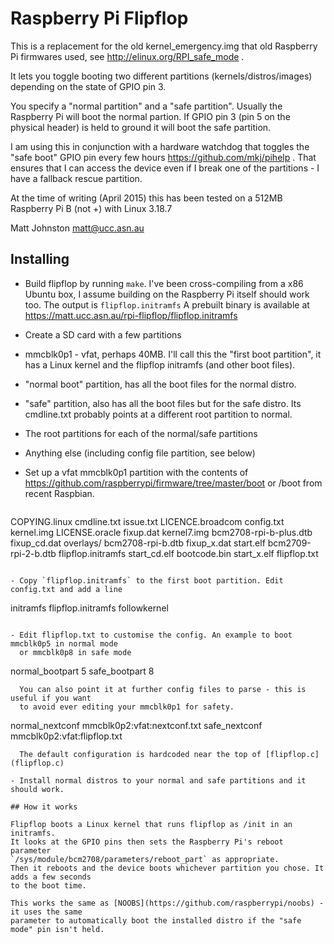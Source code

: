 # Raspberry Pi Flipflop

This is a replacement for the old kernel\_emergency.img that old Raspberry Pi 
firmwares used, see http://elinux.org/RPI_safe_mode .

It lets you toggle booting two different partitions (kernels/distros/images)
depending on the state of GPIO pin 3.

You specify a "normal partition" and a "safe partition". Usually the Raspberry Pi
will boot the normal partion. If GPIO pin 3 (pin 5 on the physical header) is
held to ground it will boot the safe partition. 

I am using this in conjunction with a hardware watchdog that toggles the "safe boot"
GPIO pin every few hours https://github.com/mkj/pihelp . That ensures that I 
can access the device even if I break one of the partitions - I have a fallback
rescue partition.

At the time of writing (April 2015) this has been tested on a 512MB Raspberry Pi B (not +) with Linux 3.18.7

Matt Johnston <matt@ucc.asn.au>

## Installing

- Build flipflop by running `make`. I've been cross-compiling from a x86 Ubuntu box,
  I assume building on the Raspberry Pi itself should work too. The output is `flipflop.initramfs`
  A prebuilt binary is available at https://matt.ucc.asn.au/rpi-flipflop/flipflop.initramfs

- Create a SD card with a few partitions
 - mmcblk0p1 - vfat, perhaps 40MB. I'll call this the "first boot partition", it has 
   a Linux kernel and the flipflop initramfs (and other boot files).

 - "normal boot" partition, has all the boot files for the normal distro.
 - "safe" partition, also has all the boot files but for the safe distro. Its 
   cmdline.txt probably points at a different root partition to normal.
 - The root partitions for each of the normal/safe partitions
 - Anything else (including config file partition, see below)

- Set up a vfat mmcblk0p1 partition with the contents of 
  https://github.com/raspberrypi/firmware/tree/master/boot 
  or /boot from recent Raspbian. 
  ```
COPYING.linux           cmdline.txt         issue.txt 
LICENCE.broadcom        config.txt          kernel.img 
LICENSE.oracle          fixup.dat           kernel7.img 
bcm2708-rpi-b-plus.dtb  fixup_cd.dat        overlays/
bcm2708-rpi-b.dtb       fixup_x.dat         start.elf 
bcm2709-rpi-2-b.dtb     flipflop.initramfs  start_cd.elf 
bootcode.bin            start_x.elf         flipflop.txt
```

- Copy `flipflop.initramfs` to the first boot partition. Edit config.txt and add a line
  ```
initramfs flipflop.initramfs followkernel
```

- Edit flipflop.txt to customise the config. An example to boot mmcblk0p5 in normal mode
  or mmcblk0p8 in safe mode
  ```
normal_bootpart 5
safe_bootpart 8
```
  You can also point it at further config files to parse - this is useful if you want
  to avoid ever editing your mmcblk0p1 for safety.
  ```
normal_nextconf mmcblk0p2:vfat:nextconf.txt
safe_nextconf mmcblk0p2:vfat:flipflop.txt
```
  The default configuration is hardcoded near the top of [flipflop.c](flipflop.c)

- Install normal distros to your normal and safe partitions and it should work.

## How it works

Flipflop boots a Linux kernel that runs flipflop as /init in an initramfs.
It looks at the GPIO pins then sets the Raspberry Pi's reboot parameter 
`/sys/module/bcm2708/parameters/reboot_part` as appropriate. 
Then it reboots and the device boots whichever partition you chose. It adds a few seconds
to the boot time.

This works the same as [NOOBS](https://github.com/raspberrypi/noobs) - it uses the same
parameter to automatically boot the installed distro if the "safe mode" pin isn't held. 
